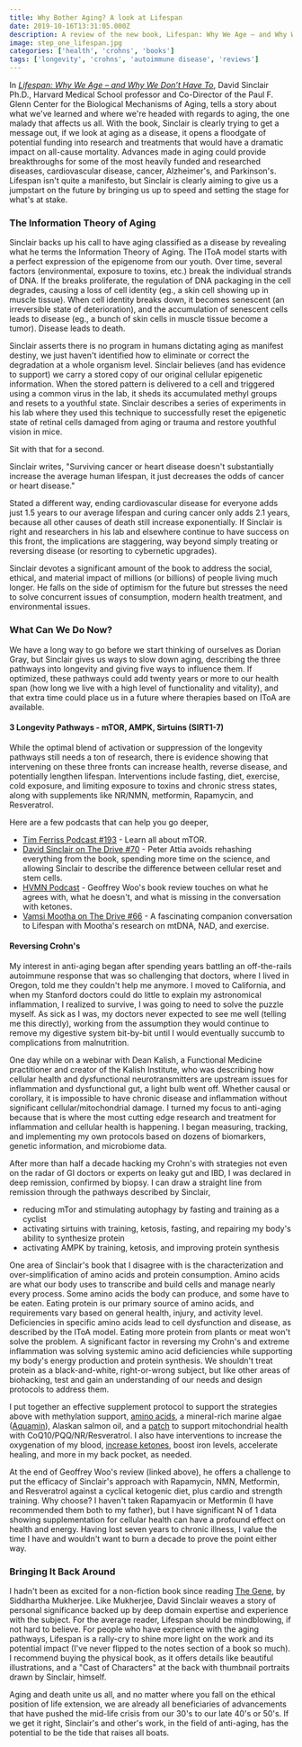 ```yaml
---
title: Why Bother Aging? A look at Lifespan
date: 2019-10-16T13:31:05.000Z
description: A review of the new book, Lifespan: Why We Age – and Why We Don’t Have To and how I used anti-aging techniques to put my Crohn's disease into remission.
image: step_one_lifespan.jpg
categories: ['health', 'crohns', 'books']
tags: ['longevity', 'crohns', 'autoimmune disease', 'reviews']
---
```


In *[Lifespan: Why We Age – and Why We Don’t Have To](https://amzn.to/2MbSH7R)*, David Sinclair Ph.D., Harvard Medical School professor and Co-Director of the Paul F. Glenn Center for the Biological Mechanisms of Aging, tells a story about what we've learned and where we're headed with regards to aging, the one malady that affects us all. With the book, Sinclair is clearly trying to get a message out, if we look at aging as a disease, it opens a floodgate of potential funding into research and treatments that would have a dramatic impact on all-cause mortality. Advances made in aging could provide breakthroughs for some of the most heavily funded and researched diseases, cardiovascular disease, cancer, Alzheimer's, and Parkinson's. Lifespan isn't quite a manifesto, but Sinclair is clearly aiming to give us a jumpstart on the future by bringing us up to speed and setting the stage for what's at stake.

### The Information Theory of Aging

Sinclair backs up his call to have aging classified as a disease by revealing what he terms the Information Theory of Aging. The IToA model starts with a perfect expression of the epigenome from our youth. Over time, several factors (environmental, exposure to toxins, etc.) break the individual strands of DNA. If the breaks proliferate, the regulation of DNA packaging in the cell degrades, causing a loss of cell identity (eg., a skin cell showing up in muscle tissue). When cell identity breaks down, it becomes senescent (an irreversible state of deterioration), and the accumulation of senescent cells leads to disease (eg., a bunch of skin cells in muscle tissue become a tumor). Disease leads to death.

Sinclair asserts there is no program in humans dictating aging as manifest destiny, we just haven't identified how to eliminate or correct the degradation at a whole organism level. Sinclair believes (and has evidence to support) we carry a stored copy of our original cellular epigenetic information. When the stored pattern is delivered to a cell and triggered using a common virus in the lab, it sheds its accumulated methyl groups and resets to a youthful state. Sinclair describes a series of experiments in his lab where they used this technique to successfully reset the epigenetic state of retinal cells damaged from aging or trauma and restore youthful vision in mice.

Sit with that for a second. 

Sinclair writes, "Surviving cancer or heart disease doesn't substantially increase the average human lifespan, it just decreases the odds of cancer or heart disease." 

Stated a different way, ending cardiovascular disease for everyone adds just 1.5 years to our average lifespan and curing cancer only adds 2.1 years, because all other causes of death still increase exponentially. If Sinclair is right and researchers in his lab and elsewhere continue to have success on this front, the implications are staggering, way beyond simply treating or reversing disease (or resorting to cybernetic upgrades).

Sinclair devotes a significant amount of the book to address the social, ethical, and material impact of millions (or billions) of people living much longer. He falls on the side of optimism for the future but stresses the need to solve concurrent issues of consumption, modern health treatment, and environmental issues.

### What Can We Do Now?
We have a long way to go before we start thinking of ourselves as Dorian Gray, but Sinclair gives us ways to slow down aging, describing the three pathways into longevity and giving five ways to influence them. If optimized, these pathways could add twenty years or more to our health span (how long we live with a high level of functionality and vitality), and that extra time could place us in a future where therapies based on IToA are available.

#### 3 Longevity Pathways - mTOR, AMPK, Sirtuins (SIRT1-7)
While the optimal blend of activation or suppression of the longevity pathways still needs a ton of research, there is evidence showing that intervening on these three fronts can increase health, reverse disease, and potentially lengthen lifespan. Interventions include fasting, diet, exercise, cold exposure, and limiting exposure to toxins and chronic stress states, along with supplements like NR/NMN, metformin, Rapamycin, and Resveratrol. 

Here are a few podcasts that can help you go deeper,
* [Tim Ferriss Podcast #193](https://tim.blog/2016/10/20/my-life-extension-pilgrimage-to-easter-island/) - Learn all about mTOR.
* [David Sinclair on The Drive #70](https://peterattiamd.com/davidsinclair2/) - Peter Attia avoids rehashing everything from the book, spending more time on the science, and allowing Sinclair to describe the difference between cellular reset and stem cells.
* [HVMN Podcast](https://hvmn.com/podcast/lifespan-david-sinclair) - Geoffrey Woo's book review touches on what he agrees with, what he doesn't, and what is missing in the conversation with ketones. 
* [Vamsi Mootha on The Drive #66](https://peterattiamd.com/vamsimootha/) - A fascinating companion conversation to Lifespan with Mootha's research on mtDNA, NAD, and exercise.

#### Reversing Crohn's
My interest in anti-aging began after spending years battling an off-the-rails autoimmune response that was so challenging that doctors, where I lived in Oregon, told me they couldn't help me anymore. I moved to California, and when my Stanford doctors could do little to explain my astronomical inflammation, I realized to survive, I was going to need to solve the puzzle myself. As sick as I was, my doctors never expected to see me well (telling me this directly), working from the assumption they would continue to remove my digestive system bit-by-bit until I would eventually succumb to complications from malnutrition.

One day while on a webinar with Dean Kalish, a Functional Medicine practitioner and creator of the Kalish Institute, who was describing how cellular health and dysfunctional neurotransmitters are upstream issues for inflammation and dysfunctional gut, a light bulb went off. Whether causal or corollary, it is impossible to have chronic disease and inflammation without significant cellular/mitochondrial damage. I turned my focus to anti-aging because that is where the most cutting edge research and treatment for inflammation and cellular health is happening. I began measuring, tracking, and implementing my own protocols based on dozens of biomarkers, genetic information, and microbiome data.

After more than half a decade hacking my Crohn's with strategies not even on the radar of GI doctors or experts on leaky gut and IBD, I was declared in deep remission, confirmed by biopsy. I can draw a straight line from remission through the pathways described by Sinclair,
* reducing mTor and stimulating autophagy by fasting and training as a cyclist
* activating sirtuins with training, ketosis, fasting, and repairing my body's ability to synthesize protein
* activating AMPK by training, ketosis, and improving protein synthesis

One area of Sinclair's book that I disagree with is the characterization and over-simplification of amino acids and protein consumption. Amino acids are what our body uses to transcribe and build cells and manage nearly every process. Some amino acids the body can produce, and some have to be eaten. Eating protein is our primary source of amino acids, and requirements vary based on general health, injury, and activity level. Deficiencies in specific amino acids lead to cell dysfunction and disease, as described by the IToA model. Eating more protein from plants or meat won't solve the problem. A significant factor in reversing my Crohn's and extreme inflammation was solving systemic amino acid deficiencies while supporting my body's energy production and protein synthesis. We shouldn't treat protein as a black-and-white, right-or-wrong subject, but like other areas of biohacking, test and gain an understanding of our needs and design protocols to address them.

I put together an effective supplement protocol to support the strategies above with methylation support, [amino acids](https://amzn.to/2OT2GQX), a mineral-rich marine algae ([Aquamin](https://amzn.to/31fF77K)), Alaskan salmon oil, and a [patch](https://www.patchmd.com/CoQ10-Plus-Topical-Patch.html) to support mitochondrial health with CoQ10/PQQ/NR/Resveratrol.  I also have interventions to increase the oxygenation of my blood, [increase ketones](https://hvmn.com/ketone-ester?r=kzbhpeln), boost iron levels, accelerate healing, and more in my back pocket, as needed.

At the end of Geoffrey Woo's review (linked above), he offers a challenge to put the efficacy of Sinclair's approach with Rapamycin, NMN, Metformin, and Resveratrol against a cyclical ketogenic diet, plus cardio and strength training. Why choose? I haven't taken Rapamyacin or Metformin (I have recommended them both to my father), but I have significant N of 1 data showing supplementation for cellular health can have a profound effect on health and energy. Having lost seven years to chronic illness, I value the time I have and wouldn't want to burn a decade to prove the point either way.

### Bringing It Back Around
I hadn't been as excited for a non-fiction book since reading [The Gene](https://amzn.to/2OPWp8J), by Siddhartha Mukherjee. Like Mukherjee, David Sinclair weaves a story of personal significance backed up by deep domain expertise and experience with the subject. For the average reader, Lifespan should be mindblowing, if not hard to believe. For people who have experience with the aging pathways, Lifespan is a rally-cry to shine more light on the work and its potential impact (I've never flipped to the notes section of a book so much). I recommend buying the physical book, as it offers details like beautiful illustrations, and a "Cast of Characters" at the back with thumbnail portraits drawn by Sinclair, himself.

Aging and death unite us all, and no matter where you fall on the ethical position of life extension, we are already all beneficiaries of advancements that have pushed the mid-life crisis from our 30's to our late 40's or 50's. If we get it right, Sinclair's and other's work, in the field of anti-aging, has the potential to be the tide that raises all boats.